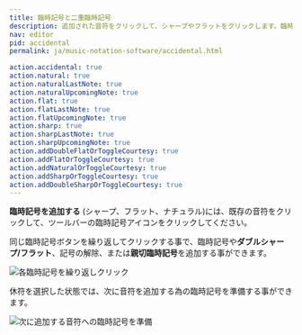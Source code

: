 ```yaml
---
title: 臨時記号と二重臨時記号
description: 追加された音符をクリックして、シャープやフラットをクリックします。臨時記号を削除するには、ナチュラルをクリックします。
nav: editor
pid: accidental
permalink: ja/music-notation-software/accidental.html

action.accidental: true
action.natural: true
action.naturalLastNote: true
action.naturalUpcomingNote: true
action.flat: true
action.flatLastNote: true
action.flatUpcomingNote: true
action.sharp: true
action.sharpLastNote: true
action.sharpUpcomingNote: true
action.addDoubleFlatOrToggleCourtesy: true
action.addFlatOrToggleCourtesy: true
action.addNaturalOrToggleCourtesy: true
action.addSharpOrToggleCourtesy: true
action.addDoubleSharpOrToggleCourtesy: true
---
```


**臨時記号を追加する** (シャープ、フラット、ナチュラル)には、既存の音符をクリックして、ツールバーの臨時記号アイコンをクリックしてください。

同じ臨時記号ボタンを繰り返してクリックする事で、臨時記号や**ダブルシャープ/フラット**、記号の解除、または**親切臨時記号**を追加する事ができます。

![各臨時記号を繰り返しクリック](/help/assets/img/editor/accidentals-cycle.gif)

休符を選択した状態では、次に音符を追加する為の臨時記号を準備する事ができます。 

![次に追加する音符への臨時記号を準備](/help/assets/img/editor/accidentals-prepare.gif)
